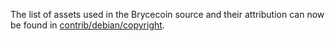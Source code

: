 The list of assets used in the Brycecoin source and their attribution can now be found in [contrib/debian/copyright](../contrib/debian/copyright).
